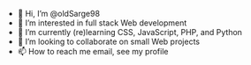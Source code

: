 - 👋 Hi, I’m @oldSarge98
- 👀 I’m interested in full stack Web development
- 🌱 I’m currently (re)learning CSS, JavaScript, PHP, and Python
- 💞️ I’m looking to collaborate on small Web projects
- 📫 How to reach me email, see my profile

<!---
oldSarge98/oldSarge98 is a ✨ special ✨ repository because its `README.md` (this file) appears on your GitHub profile.
You can click the Preview link to take a look at your changes.
--->
